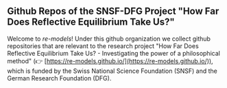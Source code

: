 ## Github Repos of the SNSF-DFG Project "How Far Does Reflective Equilibrium Take Us?"

Welcome to *re-models*! Under this github organization we collect github repositories that are relevant to the research 
project "How Far Does Reflective Equilibrium Take Us? - Investigating the power of a philosophical method" 
(👉 [https://re-models.github.io/](https://re-models.github.io/)), which is 
funded by the Swiss National Science Foundation (SNSF) and the German Research Foundation (DFG).
